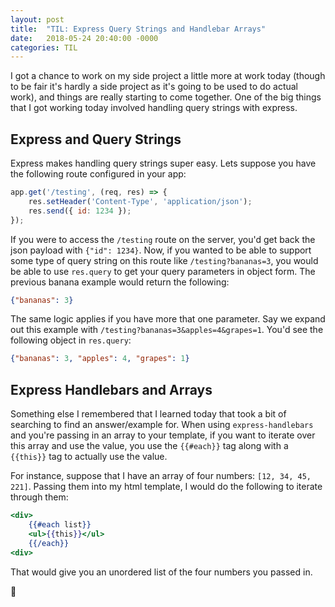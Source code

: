 ```yaml
---
layout: post
title:  "TIL: Express Query Strings and Handlebar Arrays"
date:   2018-05-24 20:40:00 -0000
categories: TIL
---
```

I got a chance to work on my side project a little more at work today (though to be fair it's hardly a side project as it's going to be used to do actual work), and things are really starting to come together. One of the big things that I got working today involved handling query strings with express.

## Express and Query Strings
Express makes handling query strings super easy. Lets suppose you have the following route configured in your app:

```js
app.get('/testing', (req, res) => {
    res.setHeader('Content-Type', 'application/json');
    res.send({ id: 1234 });
});
```

If you were to access the `/testing` route on the server, you'd get back the json payload with `{"id": 1234}`. Now, if you wanted to be able to support some type of query string on this route like `/testing?bananas=3`, you would be able to use `res.query` to get your query parameters in object form. The previous banana example would return the following:

```json
{"bananas": 3}
```

The same logic applies if you have more that one parameter. Say we expand out this example with `/testing?bananas=3&apples=4&grapes=1`. You'd see the following object in `res.query`:

```json
{"bananas": 3, "apples": 4, "grapes": 1}
```

## Express Handlebars and Arrays
Something else I remembered that I learned today that took a bit of searching to find an answer/example for. When using `express-handlebars` and you're passing in an array to your template, if you want to iterate over this array and use the value, you use the `{{#each}}` tag along with a `{{this}}` tag to actually use the value.

For instance, suppose that I have an array of four numbers: `[12, 34, 45, 221]`. Passing them into my html template, I would do the following to iterate through them:

```handlebars
<div>
    {{#each list}}
    <ul>{{this}}</ul>
    {{/each}}
<div>
```
That would give you an unordered list of the four numbers you passed in.

💚